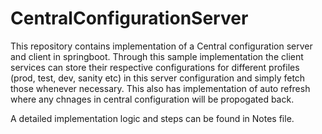CentralConfigurationServer
==========================

This repository contains implementation of a Central configuration server and client in springboot. 
Through this sample implementation the client services can store their respective configurations for different profiles (prod, test, dev, sanity etc) 
in this server configuration and simply fetch those whenever necessary. This also has implementation of auto refresh where any chnages in central 
configuration will be propogated back.

A detailed implementation logic and steps can be found in Notes file.

